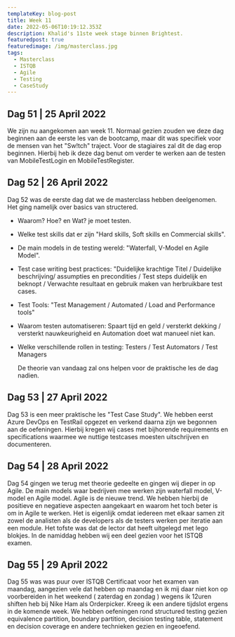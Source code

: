 ```yaml
---
templateKey: blog-post
title: Week 11
date: 2022-05-06T10:19:12.353Z
description: Khalid's 11ste week stage binnen Brightest.
featuredpost: true
featuredimage: /img/masterclass.jpg
tags:
  - Masterclass
  - ISTQB
  - Agile
  - Testing
  - CaseStudy
---
```

## Dag 51 | 25 April 2022

We zijn nu aangekomen aan week 11. Normaal gezien zouden we deze dag beginnen aan de eerste les van de bootcamp, maar dit was specifiek voor de mensen van het "Sw!tch" traject. Voor de stagiaires zal dit de dag erop beginnen. Hierbij heb ik deze dag benut om verder te werken aan de testen van MobileTestLogin en MobileTestRegister.

## Dag 52 | 26 April 2022

Dag 52 was de eerste dag dat we de masterclass hebben deelgenomen. Het ging namelijk over basics van structered. 

* Waarom? Hoe? en Wat? je moet testen. 
* Welke test skills dat er zijn "Hard skills, Soft skills en Commercial skills". 
* De main models in de testing wereld: "Waterfall, V-Model en Agile Model".
* Test case writing best practices: "Duidelijke krachtige Titel / Duidelijke beschrijving/  assumpties en precondities / Test steps duidelijk en beknopt / Verwachte resultaat en gebruik maken van herbruikbare test cases.
* Test Tools: "Test Management / Automated / Load and Performance tools"
* Waarom testen automatiseren: Spaart tijd en geld / versterkt dekking / versterkt nauwkeurigheid en Automation doet wat manueel niet kan.
* Welke verschillende rollen in testing: Testers / Test Automators / Test Managers 

  De theorie van vandaag zal ons helpen voor de praktische les de dag nadien.

## Dag 53 | 27 April 2022

Dag 53 is een meer praktische les "Test Case Study". We hebben eerst Azure DevOps en TestRail opgezet en verkend daarna zijn we begonnen aan de oefeningen. Hierbij kregen wij cases met bijhorende requirements en specifications waarmee we nuttige testcases moesten uitschrijven en documenteren.

## Dag 54 | 28 April 2022

Dag 54 gingen we terug met theorie gedeelte en gingen wij dieper in op Agile. De main models waar bedrijven mee werken zijn waterfall model, V-model en Agile model. Agile is de nieuwe trend. We hebben hierbij de positieve en negatieve aspecten aangekaart en waarom het toch beter is om in Agile te werken. Het is eigenlijk omdat iedereen met elkaar samen zit zowel de analisten als de developers als de testers werken per iteratie aan een module. Het tofste was dat de lector dat heeft uitgelegd met lego blokjes. In de namiddag hebben wij een deel gezien voor het ISTQB examen.

## Dag 55 | 29 April 2022

Dag 55 was was puur over ISTQB Certificaat voor het examen van maandag, aangezien vele dat hebben op maandag en ik mij daar niet kon op voorbereiden in het weekend ( zaterdag en zondag ) wegens ik 12uren shiften heb bij Nike Ham als Orderpicker. Kreeg ik een andere tijdslot ergens in de komende week. We hebben oefeningen rond structured testing gezien equivalence partition, boundary partition, decision testing table, statement en decision coverage en andere technieken gezien en ingeoefend.